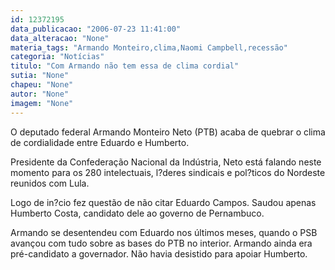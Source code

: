 ```yaml
---
id: 12372195
data_publicacao: "2006-07-23 11:41:00"
data_alteracao: "None"
materia_tags: "Armando Monteiro,clima,Naomi Campbell,recessão"
categoria: "Notícias"
titulo: "Com Armando não tem essa de clima cordial"
sutia: "None"
chapeu: "None"
autor: "None"
imagem: "None"
---
```

<p><P>O deputado federal Armando Monteiro Neto (PTB) acaba de quebrar o clima de cordialidade entre Eduardo e Humberto.</P></p>
<p><P>Presidente da Confederação Nacional da Indústria,&nbsp;Neto está falando neste momento para os 280 intelectuais, l?deres sindicais e pol?ticos do Nordeste reunidos com Lula.</P></p>
<p><P>Logo de in?cio fez questão de não citar Eduardo Campos. Saudou apenas Humberto Costa, candidato dele ao governo de Pernambuco.</P></p>
<p><P>Armando se desentendeu com Eduardo nos últimos meses, quando o PSB avançou com tudo sobre as bases do PTB no interior. Armando ainda era pré-candidato a governador. Não havia desistido para apoiar Humberto.</P> </p>
